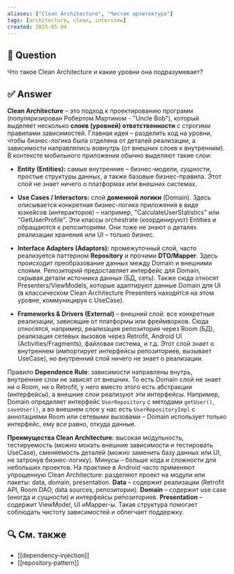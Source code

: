 ```yaml
---
aliases: ["Clean Architecture", "Чистая архитектура"]
tags: [architecture, clean, interview]
created: 2025‑05‑04
---
```


## 📝 Question  
Что такое Clean Architecture и какие уровни она подразумевает?

## ✅ Answer  
**Clean Architecture** – это подход к проектированию программ (популяризирован Робертом Мартином - "Uncle Bob"), который выделяет несколько **слоев (уровней) ответственности** с строгими правилами зависимостей. Главная идея – разделить код на уровни, чтобы бизнес-логика была отделена от деталей реализации, а зависимости направлялись _вовнутрь_ (от внешних слоев к внутренним). В контексте мобильного приложения обычно выделяют такие слои:

- **Entity (Entities):** самые внутренние – бизнес-модели, _сущности_, простые структуры данных, а также базовые бизнес-правила. Этот слой не знает ничего о платформах или внешних системах.
    
- **Use Cases / Interactors:** слой **доменной логики** (Domain). Здесь описывается конкретная бизнес-логика приложения в виде юзкейсов (интеракторов) – например, "CalculateUserStatistics" или "GetUserProfile". Эти классы orchestrate (координируют) Entities и обращаются к репозиториям. Они тоже не знают о деталях реализации хранения или UI – только бизнес.
    
- **Interface Adapters (Adaptors):** промежуточный слой, часто реализуется паттерном **Repository** и прочими **DTO/Mapper**. Здесь происходит преобразование данных между Domain и внешними слоями. Репозиторий предоставляет интерфейс для Domain, скрывая детали источника данных (БД, сеть). Также сюда относят Presenters/ViewModels, которые адаптируют данные Domain для UI (в классическом Clean Architecture Presenters находятся на этом уровне, коммуницируя с UseCase).
    
- **Frameworks & Drivers (External)** – внешний слой: все конкретные реализации, зависящие от платформы или фреймворков. Сюда относятся, например, реализация репозитория через Room (БД), реализация сетевых вызовов через Retrofit, Android UI (Activities/Fragments), файловая система, и т.д. Этот слой знает о внутреннем (импортирует интерфейсы репозиториев, вызывает UseCase), но внутренний слой ничего не знает о реализации.
    

Правило **Dependence Rule**: зависимости направлены внутрь, внутренние слои не зависят от внешних. То есть Domain слой не знает ни о Room, ни о Retrofit, у него вместо этого есть абстракции (интерфейсы), а внешние слои реализуют эти интерфейсы. Например, Domain определяет интерфейс `UserRepository` с методами `getUser()`, `saveUser()`, а во внешнем слое у нас есть `UserRepositoryImpl` с аннотациями Room или сетевыми вызовами – Domain использует только интерфейс, ему все равно, откуда данные.

**Преимущества Clean Architecture:** высокая модульность, тестируемость (можно мокать внешние зависимости и тестировать UseCase), сменяемость деталей (можно заменить базу данных или UI, не затронув бизнес-логику). Минусы – больше кода и сложности для небольших проектов. На практике в Android часто применяют упрощенную Clean Architecture: разделяют проект на модули или пакеты: data, domain, presentation. **Data** – содержит реализации (Retrofit API, Room DAO, data sources, репозитории). **Domain** – содержит use case (иногда и сущности) и интерфейсы репозиториев. **Presentation** – содержит ViewModel, UI иMapper-ы. Такая структура помогает соблюдать чистоту зависимостей и облегчает поддержку.

## 🔍 См. также  
- [[dependency‑injection]]  
- [[repository‑pattern]]
